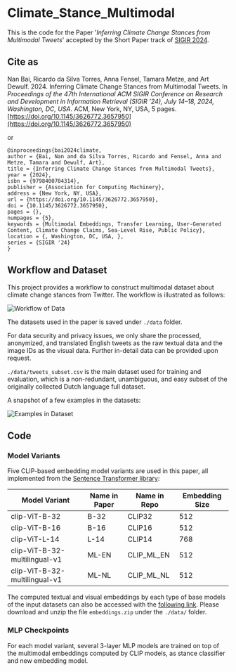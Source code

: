 # Climate_Stance_Multimodal
This is the code for the Paper '*Inferring Climate Change Stances from Multimodal Tweets*' accepted by the Short Paper track of [SIGIR 2024](https://sigir-2024.github.io/index.html).

## Cite as

Nan Bai, Ricardo da Silva Torres, Anna Fensel, Tamara Metze, and Art Dewulf. 2024. Inferring Climate Change Stances from Multimodal Tweets. In *Proceedings of the 47th International ACM SIGIR Conference on Research and Development in Information Retrieval (SIGIR ’24), July 14–18, 2024, Washington, DC, USA*. ACM, New York, NY, USA, 5 pages. [https://doi.org/10.1145/3626772.3657950](https://doi.org/10.1145/3626772.3657950)

or

```
@inproceedings{bai2024climate,
author = {Bai, Nan and da Silva Torres, Ricardo and Fensel, Anna and Metze, Tamara and Dewulf, Art},
title = {Inferring Climate Change Stances from Multimodal Tweets},
year = {2024},
isbn = {9798400704314},
publisher = {Association for Computing Machinery},
address = {New York, NY, USA},
url = {https://doi.org/10.1145/3626772.3657950},
doi = {10.1145/3626772.3657950},
pages = {},
numpages = {5},
keywords = {Multimodal Embeddings, Transfer Learning, User-Generated Content, Climate Change Claims, Sea-Level Rise, Public Policy},
location = {, Washington, DC, USA, },
series = {SIGIR '24}
}
```

## Workflow and Dataset
This project provides a workflow to construct multimodal dataset about climate change stances from Twitter.
The workflow is illustrated as follows:

![Workflow of Data](Diagrams/Framework_3.png)

The datasets used in the paper is saved under ```./data``` folder.

For data security and privacy issues, we only share the processed, anonymized, and translated English tweets as the raw textual data and the image IDs as the visual data.
Further in-detail data can be provided upon request.

```./data/tweets_subset.csv``` is the main dataset used for training and evaluation, which is a non-redundant, unambiguous, and easy subset of the originally collected Dutch language full dataset.

A snapshot of a few examples in the datasets:

![Examples in Dataset](Diagrams/Examples_v3.png)


## Code

### Model Variants
Five CLIP-based embedding model variants are used in this paper, all implemented from the [Sentence Transformer library](https://www.sbert.net/docs/pretrained_models.html#image-text-models):

| Model Variant | Name in Paper | Name in Repo | Embedding Size |
| ------------- | ------------- | ------------- | ------------- |
| clip-ViT-B-32 | B-32 | CLIP32 | 512 |
| clip-ViT-B-16 | B-16 | CLIP16 | 512 |
| clip-ViT-L-14 | L-14 | CLIP14 | 768 |
| clip-ViT-B-32-multilingual-v1 | ML-EN | CLIP_ML_EN | 512 |
| clip-ViT-B-32-multilingual-v1 | ML-NL | CLIP_ML_NL | 512 |

The computed textual and visual embeddings by each type of base models of the input datasets can also be accessed with the [following link](https://drive.google.com/file/d/1m-Qovimp_NA0Neondk2uCRzIrpVqcE4f/view?usp=drive_link).
Please download and unzip the file ```embeddings.zip``` under the ```./data/``` folder.

### MLP Checkpoints
For each model variant, several 3-layer MLP models are trained on top of the multimodal embeddings computed by CLIP models, as stance classifier and new embedding model.